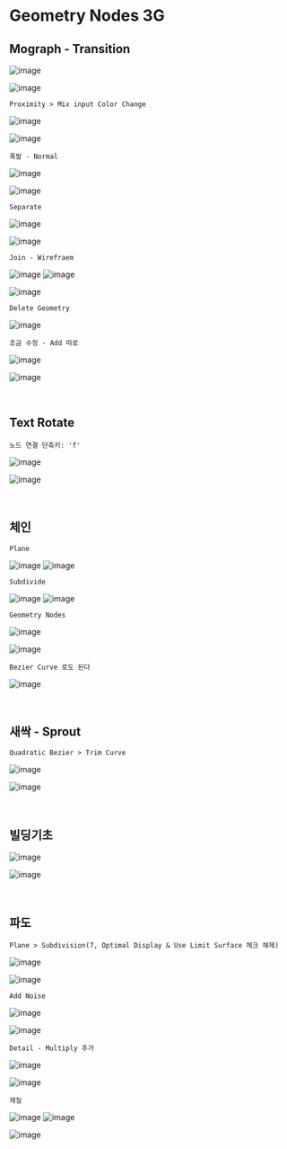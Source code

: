 Geometry Nodes 3G
=================

Mograph - Transition
----------------------

![image](https://user-images.githubusercontent.com/30430227/143584944-99e9fce2-ef3f-4d4b-a1e1-ae63d78834a7.png)

![image](https://user-images.githubusercontent.com/30430227/143584972-7b595d45-54d4-434e-a71e-6cba7748dd9f.png)

`Proximity > Mix input Color Change`

![image](https://user-images.githubusercontent.com/30430227/143585499-3b731f83-7b9d-4007-8225-12832c39a603.png)

![image](https://user-images.githubusercontent.com/30430227/143585596-3b281c8c-221e-4f5f-a777-987eaa88324c.png)

`폭발 - Normal `

![image](https://user-images.githubusercontent.com/30430227/143585783-4f841b85-c622-47a3-b9f3-3cdca64a3707.png)

![image](https://user-images.githubusercontent.com/30430227/143586123-e3f4bd1b-1c7d-4fd4-aa72-d5f732d1cf15.png)

`Separate`

![image](https://user-images.githubusercontent.com/30430227/143586480-620eac1e-2d5e-420f-89bb-750e6275857f.png)

![image](https://user-images.githubusercontent.com/30430227/143586498-e4c19843-cee6-451d-84de-c023bb77ed71.png)

`Join - Wirefraem`

![image](https://user-images.githubusercontent.com/30430227/143586850-441bcd78-3402-4e8a-a955-3e555f744b29.png)
![image](https://user-images.githubusercontent.com/30430227/143587028-e2008d48-e2fa-4de5-af83-307e7a895610.png)

![image](https://user-images.githubusercontent.com/30430227/143587069-51b022d4-8738-4773-b7dd-4f7f13f65605.png)

`Delete Geometry`

![image](https://user-images.githubusercontent.com/30430227/143591357-231daa56-fe9e-4a86-aec6-1f0b5883e2ff.png)

`조금 수정 - Add 따로`

![image](https://user-images.githubusercontent.com/30430227/143591166-bb75d78f-b347-4a09-b989-7447d4786f88.png)

![image](https://user-images.githubusercontent.com/30430227/143591222-c839d62d-3b8c-4b94-a6a1-e3693a67be80.png)

<br>

Text Rotate
-------------

`노드 연결 단축키: 'f'`

![image](https://user-images.githubusercontent.com/30430227/143663470-a61ae999-d176-40aa-84b3-ffabc5f41e0b.png)

![image](https://user-images.githubusercontent.com/30430227/143663514-b82c77d6-fc37-40d7-b8ef-7209d776f174.png)

<br>

체인
------

`Plane`

![image](https://user-images.githubusercontent.com/30430227/143678768-2ee9914a-1d22-4bf7-8288-1b0593a9f334.png)
![image](https://user-images.githubusercontent.com/30430227/143678776-3efa88a2-e23a-4bbd-9e99-047eb4826154.png)

`Subdivide`

![image](https://user-images.githubusercontent.com/30430227/143678786-61f2387c-9db3-487a-8d63-9734394f176d.png)
![image](https://user-images.githubusercontent.com/30430227/143678804-cd3eab26-e4b8-4b70-bcea-75a15659cdcc.png)

`Geometry Nodes`

![image](https://user-images.githubusercontent.com/30430227/143678599-a41f82aa-d48a-4d6c-bc89-2c673c7d303b.png)

![image](https://user-images.githubusercontent.com/30430227/143678628-a7fdad63-f0cb-45af-a445-f1e71cb2261d.png)

`Bezier Curve 로도 된다`

![image](https://user-images.githubusercontent.com/30430227/143678743-bb9a77e5-9403-4d16-b5bb-64fb4478c6c7.png)

<br>

새싹 - Sprout
----------------

`Quadratic Bezier > Trim Curve `

![image](https://user-images.githubusercontent.com/30430227/143853835-7a1b2bf1-fb15-422f-8dfe-2dac24a75dff.png)

![image](https://user-images.githubusercontent.com/30430227/143853944-bbb4a88a-802b-43ab-8c70-b5990f5ebced.png)

<br>

빌딩기초
---------

![image](https://user-images.githubusercontent.com/30430227/144708458-f78a1cc1-3951-4d89-98dd-36599cae91d2.png)

![image](https://user-images.githubusercontent.com/30430227/144708596-c3a2abd4-1521-42de-98cb-af0800cf9381.png)

<br>

파도 
-----

`Plane > Subdivision(7, Optimal Display & Use Limit Surface 체크 해제)`

![image](https://user-images.githubusercontent.com/30430227/145156333-2d1f340a-ba49-4c23-b77a-ce885609fb81.png)

![image](https://user-images.githubusercontent.com/30430227/145156512-8b47934f-53f7-43cd-862c-63efec308e55.png)

`Add Noise`

![image](https://user-images.githubusercontent.com/30430227/145157595-ab080845-1cff-433a-a236-841ce9b4d1d2.png)

![image](https://user-images.githubusercontent.com/30430227/145157617-f4ccfd66-8f25-47fb-b348-5ac1c3843288.png)

`Detail - Multiply 추가`

![image](https://user-images.githubusercontent.com/30430227/145157742-e783b02c-9dba-41c5-a09d-14b9fcf08be6.png)

![image](https://user-images.githubusercontent.com/30430227/145157796-1f5d661e-a01d-4b1a-8331-73a48092e3af.png)

`재질`

![image](https://user-images.githubusercontent.com/30430227/145158175-778c03c7-0fdf-470e-86bd-884228281ed4.png)
![image](https://user-images.githubusercontent.com/30430227/145158326-ba91cf8a-03be-4334-b4e0-9b3c2b38757f.png)

![image](https://user-images.githubusercontent.com/30430227/145158356-e54e0273-0a4d-4ccb-b965-65bf5087b55c.png)



